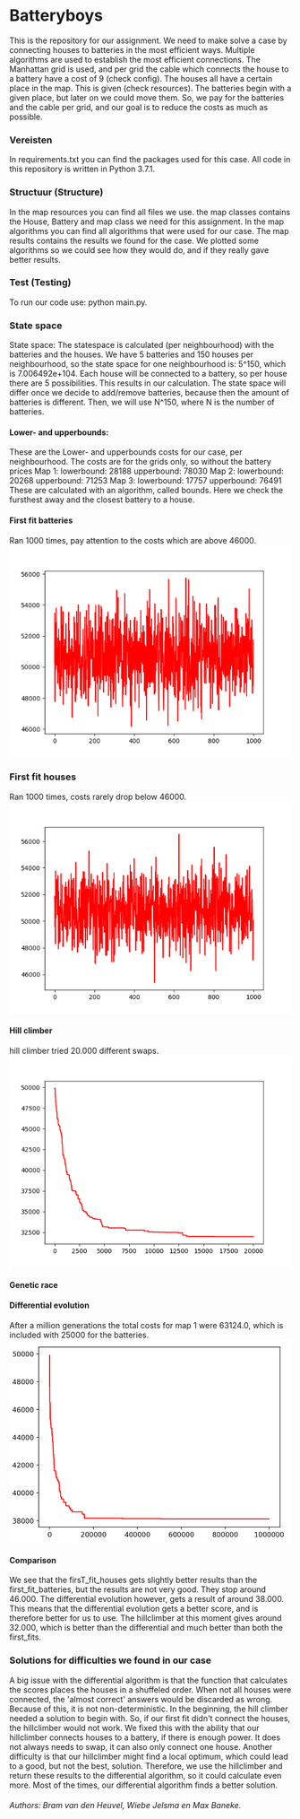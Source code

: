 # Batteryboys
This is the repository for our assignment. We need to make solve a case by connecting houses to batteries in the most efficient ways. Multiple algorithms are used to establish the most efficient connections.
The Manhattan grid is used, and per grid the cable which connects the house to a battery have a cost of 9 (check config).
The houses all have a certain place in the map. This is given (check resources). The batteries begin with a given place, but later on we could move them. 
So, we pay for the batteries and the cable per grid, and our goal is to reduce the costs as much as possible.

### Vereisten
In requirements.txt you can find the packages used for this case. All code in this repository is written in Python 3.7.1.
  
### Structuur (Structure)
In the map resources you can find all files we use. the map classes contains the House, Battery and map class we need for this assignment. In the map algorithms you can find all algorithms that were used for our case. The map results contains the results we found for the case. We plotted some algorithms so we could see how they would do, and if they really gave better results.  
  
### Test (Testing)
To run our code use:
python main.py.

### State space
State space: The statespace is calculated (per neighbourhood) with the batteries and the houses. 
We have 5 batteries and 150 houses per neighbourhood, so the state space for one neighbourhood is:
5^150, which is 7.006492e+104. Each house will be connected to a battery, so per house there are 5 possibilities. 
This results in our calculation. 
The state space will differ once we decide to add/remove batteries, because then the amount of batteries is different.
Then, we will use N^150, where N is the number of batteries.

#### Lower- and upperbounds:
These are the Lower- and upperbounds costs for our case, per neighbourhood.
The costs are for the grids only, so without the battery prices
Map 1:
lowerbound: 28188
upperbound: 78030
Map 2:
lowerbound: 20268
upperbound: 71253
Map 3:
lowerbound: 17757
upperbound: 76491
These are calculated with an algorithm, called bounds. Here we check the fursthest away and the closest battery to a house.

#### First fit batteries
Ran 1000 times, pay attention to the costs which are above 46000.
![What is this](/results/First_fit_batteries_goede.png)

### First fit houses
Ran 1000 times, costs rarely drop below 46000.
![What is this](/results/first_fit_houses_goede.png)

#### Hill climber
hill climber tried 20.000 different swaps.
![What is this](/results/Hillclimber_try.png)

#### Genetic race

#### Differential evolution
After a million generations the total costs for map 1 were 63124.0, which is included with 25000 for the batteries.
![What is this](/results/Differential_evolution_results.png)

#### Comparison
We see that the firsT_fit_houses gets slightly better results than the first_fit_batteries, but the results are not very good.
They stop around 46.000.
The differential evolution however, gets a result of around 38.000.
This means that the differential evolution gets a better score, and is therefore better for us to use.
The hillclimber at this moment gives around 32.000, which is better than the differential and much better than both the first_fits.  

   
### Solutions for difficulties we found in our case
A big issue with the differential algorithm is that the function that calculates the scores places the houses in a shuffeled order. When not all houses were connected, the 'almost correct' answers would be discarded as wrong. Because of this, it is not non-deterministic. 
In the beginning, the hill climber needed a solution to begin with. So, if our first fit didn't connect the houses, the hillclimber would not work. We fixed this with the ability that our hillclimber connects houses to a battery, if there is enough power. It does not always needs to swap, it can also only connect one house. Another difficulty is that our hillclimber might find a local optimum, which could lead to a good, but not the best, solution. Therefore, we use the hillclimber and return these results to the differential algorithm, so it could calculate even more. Most of the times, our differential algorithm finds a better solution. 
###### Authors: Bram van den Heuvel, Wiebe Jelsma en Max Baneke.

